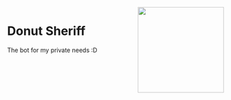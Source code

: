 
<img align="right" src="" height="200" width="200">

# Donut Sheriff

The bot for my private needs :D
